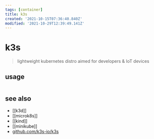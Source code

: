 ```yaml
---
tags: [container]
title: k3s
created: '2021-10-15T07:36:40.840Z'
modified: '2021-10-29T12:39:49.141Z'
---
```


# k3s

> lightweight kubernetes distro aimed for developers & IoT devices

## usage

```sh

```

## see also

- [[k3d]]
- [[microk8s]]
- [[kind]]
- [[minikube]]
- [github.com/k3s-io/k3s](https://github.com/k3s-io/k3s)
